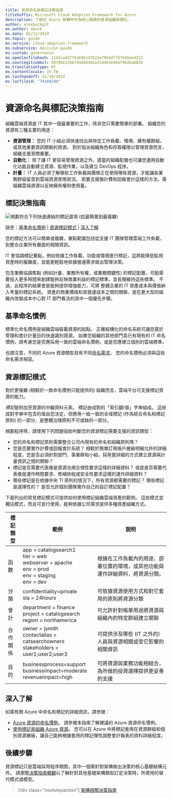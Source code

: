 ```yaml
---
title: 資源命名與標記決策指南
titleSuffix: Microsoft Cloud Adoption Framework for Azure
description: 了解在 Azure 移轉中作為核心服務的資源組織與標記。
author: alexbuckgit
ms.author: abuck
ms.date: 02/11/2019
ms.topic: guide
ms.service: cloud-adoption-framework
ms.subservice: decision-guide
ms.custom: governance
ms.openlocfilehash: 1142ca43776ab9b147b23ef054d77d76d8aed212
ms.sourcegitcommit: 50788e12bb744dd44da14184b3e884f9bddab828
ms.translationtype: HT
ms.contentlocale: zh-TW
ms.lasthandoff: 11/18/2019
ms.locfileid: "74160240"
---
```

# <a name="resource-naming-and-tagging-decision-guide"></a>資源命名與標記決策指南

組織雲端資源是 IT 其中一個最重要的工作，除非您只需要簡單的部署。 組織您的資源有三種主要的用途：

- **資源管理：** 您的 IT 小組必須快速找出與特定工作負載、環境、擁有權群組，或其他重要資訊關聯的資源。 對於指派組織角色和存取權限以管理資源而言，組織支援至關重要。
- **自動化：** 除了讓 IT 更容易管理資源之外，適當的組織配置也可讓您運用自動化功能自動建立資源、監視作業，以及建立 DevOps 程序。
- **計量：** IT 人員必須了解哪些工作負載與團隊正在使用哪些資源，才能讓各業務群組留意到雲端資源使用狀況。 若要支援像計費和回報會計這樣的方法，需組織雲端資源以反映擁有權和使用量。

## <a name="tagging-decision-guide"></a>標記決策指南

![規劃符合下列快速連結的標記選項 (從最簡單到最複雜)](../../_images/decision-guides/decision-guide-resource-tagging.png)

跳至：[基準命名慣例](#baseline-naming-conventions) | [資源標記模式](#resource-tagging-patterns) | [深入了解](#learn-more)

您的標記方法可以簡單或複雜，重點範圍包括從支援 IT 團隊管理雲端工作負載，到整合企業所有層面的相關資訊。

IT 會協調標記重點，例如依據工作負載、功能或環境進行標記，這將能降低監視資產時的複雜度，並能更輕鬆地依據營運需求做出管理決策。

包含業務協調焦點 (例如計量、業務所有權，或業務關鍵性) 的標記配置，可能需要投入更多時間來創建能夠反映商業利益的標記標準，並長期維持這些標準。 不過，此程序的結果會是能夠提供增強能力，可將 整體企業的 IT 資產成本與價值納入考量的標記系統。 資產的商業價值和其營運成本之間的關聯，是在更大型的組織內改變成本中心對 IT 部門看法的其中一個優先步驟。

## <a name="baseline-naming-conventions"></a>基準命名慣例

標準化命名慣例是組織雲端裝載資源的起點。 正確結構化的命名系統可讓您基於管理和會計計量目的快速識別資源。 如果您組織的其他部門具已有現有的 IT 命名慣例，請考慮您是否應採用一致的雲端命名慣例，或是否應建立個別的雲端標準。

也請注意，不同的 Azure 資源類型具有不同[命名需求](../../ready/azure-best-practices/naming-and-tagging.md)。 您的命名慣例必須與這些命名需求相容。

## <a name="resource-tagging-patterns"></a>資源標記模式

對於更複雜 (相較於一致命名慣例只能提供的) 組織而言，雲端平台可支援標記資源的能力。

*標記*是附加至資源的中繼資料元素。 標記由成對的「索引鍵/值」字串組成。 這些成對字串中包含的值由您決定，但應用一組一致的全域標記 (作為綜合命名和標記原則) 的一部分，是整體治理原則不可或缺的一部分。

規劃程序時，請使用下列問題協助判斷您的資源標記需要支援的資訊類型：

- 您的命名和標記原則需要整合公司內現有的命名和組織原則嗎？
- 您是否要實作計費或回報會計系統？ 相較於簡單訂用帳戶層級明細允許的詳細程度，您是否必須針對部門、事業群和小組，採用更詳細的方式建立資源與計量資訊之間的關聯？
- 標記是否需要代表像是資源法規合規性要求這樣的詳細資料？ 或是是否需要代表像是運作時間要求、修補排程或安全性要求這樣的運作詳細資料？
- 哪些標記是在依據中央 TI 原則的情況下，所有資源都需要的標記？ 哪些標記是選擇性的？ 是否允許個別團隊實作自己的自訂標記配置？

下面列出的常見標記模式可提供如何使用標記組織雲端資產的範例。 這些模式並獨佔模式，而且可並行使用，能夠依據公司需求提供多種資產組織方式。

<!-- markdownlint-disable MD033 -->

| 標記類型 | 範例 | 說明 |
|-----|-----|-----|
| 函數            | app = catalogsearch1 <br/>tier = web <br/>webserver = apache<br/>env = prod <br/>env = staging <br/>env = dev                 | 根據在工作負載內的用途、部署位置的環境，或其他功能與運作詳細資料，將資源分類。                                 |
| 分類        | confidentiality=private<br/>sla = 24hours                                 | 可依據資源使用方式和對它套用的原則將資源分類                               |
| 會計            | department = finance <br/>project = catalogsearch <br/>region = northamerica | 可允許針對帳單用途將資源與組織內的特定群組建立關聯 |
| 合作關係           | owner = jsmith <br/>contactalias = catsearchowners<br/>stakeholders = user1;user2;user3<br/>                       | 可提供涉及哪些 (IT 之外的) 人員與資源相關或受它影響的相關資訊                      |
| 目的               | businessprocess=support<br/>businessimpact=moderate<br/>revenueimpact=high   | 可將資源與業務功能相結合，為所做的投資選擇提供更妥善的支援  |

<!-- markdownlint-enable MD033 -->

## <a name="learn-more"></a>深入了解

如需有關 Azure 中命名和標記的詳細資訊，請參閱：

- [Azure 資源的命名慣例](/azure/architecture/best-practices/resource-naming)。 請參閱本指南了解建議的 Azure 資源命名慣例。
- [使用標記來組織 Azure 資源](https://docs.microsoft.com/azure/azure-resource-manager/resource-group-using-tags)。 您可以在 Azure 中將標記套用在資源群組和個別資源層級，讓自己能夠根據套用的標記彈性調整會計報表的資料詳細程度。

## <a name="next-steps"></a>後續步驟

資源標記只是雲端採用程序期間，其中一個需針對架構做出決策的核心基礎結構元件。 請瀏覽[決策指南概觀](../index.md)以了解針對其他基礎架構類型訂定決策時，所使用的替代模式或模型。

> [!div class="nextstepaction"]
> [架構相關決策指南](../index.md)
